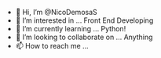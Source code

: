 - 👋 Hi, I’m @NicoDemosaS
- 👀 I’m interested in ... Front End Developing
- 🌱 I’m currently learning ... Python!
- 💞️ I’m looking to collaborate on ... Anything
- 📫 How to reach me ... 

<!---
NicoDemosaS/NicoDemosaS is a ✨ special ✨ repository because its `README.md` (this file) appears on your GitHub profile.
You can click the Preview link to take a look at your changes.
--->
